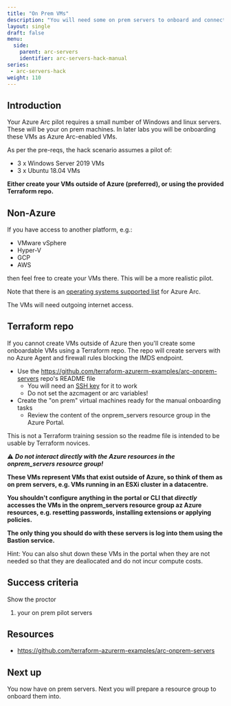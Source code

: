 ```yaml
---
title: "On Prem VMs"
description: "You will need some on prem servers to onboard and connect to Azure as part of the pilot. Create then on the platform of your choice, or spin them up in Azure using our Terraform repo."
layout: single
draft: false
menu:
  side:
    parent: arc-servers
    identifier: arc-servers-hack-manual
series:
 - arc-servers-hack
weight: 110
---
```


## Introduction

Your Azure Arc pilot requires a small number of Windows and linux servers. These will be your on prem machines. In later labs you will be onboarding these VMs as Azure Arc-enabled VMs.

As per the pre-reqs, the hack scenario assumes a pilot of:

* 3 x Windows Server 2019 VMs
* 3 x Ubuntu 18.04 VMs

**Either create your VMs outside of Azure (preferred), or using the provided Terraform repo.**

## Non-Azure

If you have access to another platform, e.g.:

* VMware vSphere
* Hyper-V
* GCP
* AWS

then feel free to create your VMs there. This will be a more realistic pilot.

Note that there is an [operating systems supported list](https://docs.microsoft.com/azure/azure-arc/servers/agent-overview#prerequisites) for Azure Arc.

The VMs will need outgoing internet access.

## Terraform repo

If you cannot create VMs outside of Azure then you'll create some onboardable VMs using a Terraform repo. The repo will create servers with no Azure Agent and firewall rules blocking the IMDS endpoint.

* Use the <https://github.com/terraform-azurerm-examples/arc-onprem-servers> repo's README file
  * You will need an [SSH key](https://docs.microsoft.com/azure/virtual-machines/linux/mac-create-ssh-keys) for it to work
  * Do not set the azcmagent or arc variables!
* Create the "on prem" virtual machines ready for the manual onboarding tasks
  * Review the content of the onprem_servers resource group in the Azure Portal.

This is not a Terraform training session so the readme file is intended to be usable by Terraform novices.

⚠️ **_Do not interact directly with the Azure resources in the onprem\_servers resource group!_**

  **These VMs represent VMs that exist outside of Azure, so think of them as on prem servers, e.g. VMs running in an ESXi cluster in a datacentre.**

  **You shouldn't configure anything in the portal or CLI that _directly_ accesses the VMs in the onprem_servers resource group az Azure resources, e.g. resetting passwords, installing extensions or applying policies.**

  **The only thing you should do with these servers is log into them using the Bastion service.**

Hint: You can also shut down these VMs in the portal when they are not needed so that they are deallocated and do not incur compute costs.

## Success criteria

Show the proctor

1. your on prem pilot servers

## Resources

* <https://github.com/terraform-azurerm-examples/arc-onprem-servers>

## Next up

You now have on prem servers. Next you will prepare a resource group to onboard them into.
